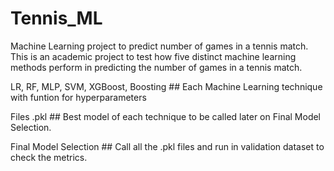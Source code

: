 # Tennis_ML
Machine Learning project to predict number of games in a tennis match.
This is an academic project to test how five distinct machine learning methods perform in predicting the number of games in a tennis match.

LR, RF, MLP, SVM, XGBoost, Boosting ## Each Machine Learning technique with funtion for hyperparameters

Files .pkl ## Best model of each technique to be called later on Final Model Selection.

Final Model Selection ## Call all the .pkl files and run in validation dataset to check the metrics.
